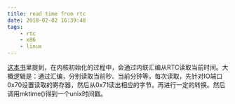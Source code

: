```yaml
---
title: read time from rtc
date: 2018-02-02 16:39:48
tags:
    - rtc
    - x86
    - linux
---
```


[这本书](https://read.douban.com/ebook/15160895/)里提到，在内核初始化的过程中，会通过内联汇编从RTC读取当前时间。大概逻辑是：通过汇编，分别读取当前秒、当前分钟等。每次读取，先针对IO端口0x70设置读取的寄存器，然后从0x71读出相应的字节。再进行一定的转换。然后调用mktime()得到一个unix时间戳。
